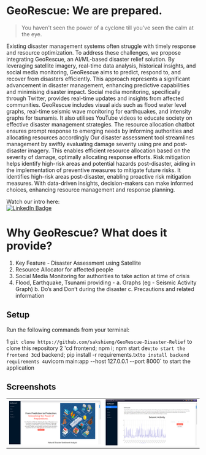 # GeoRescue: We are prepared.

> You haven't seen the power of a cyclone till you've seen the calm at the eye. <br />

<!-- ![MMAS (820 x 360 px)](https://user-images.githubusercontent.com/72301141/206877824-90492e92-2e2d-4de6-b23c-312f283bdfd6.png) -->

Existing disaster management systems often struggle with timely response and resource optimization. To address these challenges, we propose integrating GeoRescue, an AI/ML-based disaster relief solution. By leveraging satellite imagery, real-time data analysis, historical insights, and social media monitoring, GeoRescue aims to predict, respond to, and recover from disasters efficiently. 
This approach represents a significant advancement in disaster management, enhancing predictive capabilities and minimising disaster impact. Social media monitoring, specifically through Twitter, provides real-time updates and insights from affected communities.
GeoRescue includes visual aids such as flood water level graphs, real-time seismic wave monitoring for earthquakes, and intensity graphs for tsunamis. It also utilises YouTube videos to educate society on effective disaster management strategies.
The resource allocation chatbot ensures prompt response to emerging needs by informing authorities and allocating resources accordingly
Our disaster assessment tool streamlines management by swiftly evaluating damage severity using pre and post-disaster imagery. This enables efficient resource allocation based on the severity of damage, optimally allocating response efforts. Risk mitigation helps identify high-risk areas and potential hazards post-disaster, aiding in the implementation of preventive measures to mitigate future risks.
It identifies high-risk areas post-disaster, enabling proactive risk mitigation measures. With data-driven insights, decision-makers can make informed choices, enhancing resource management and response planning.


Watch our intro here:
<a href="">
<br/>
    <img src="https://img.shields.io/badge/YouTube-%23FF0000.svg?style=for-the-badge&logo=YouTube&logoColor=white" alt="LinkedIn Badge"/>
  </a> 	


# Why GeoRescue? What does it provide?
1. Key Feature - Disaster Assessment using Satellite 
2. Resource Allocator for affected people
3. Social Media Monitoring for authorities to take action at time of crisis
4. Flood, Earthquake, Tsunami providing - 
    a. Graphs (eg - Seismic Activity Graph)
    b. Do’s and Don’t during the disaster
    c. Precautions and related information 



## Setup

Run the following commands from your terminal:

1 `git clone https://github.com/sakshieng/GeoRescue-Disaster-Relief` to clone this repository 
2 'cd frontend; npm i; npm start dev;` to start the frontend
3 `cd backend; pip install -r requirements.txt` to install backend requirements
4 `uvicorn main:app --host 127.0.0.1 --port 8000` to start the application


## Screenshots


<table width="100%">
  <tbody>
    <tr>
      <td width="1%"><img src="https://github.com/sakshieng/GeoRescue-Disaster-Relief/blob/main/backend/screenshots/home.png?raw=true"/></td>
      <td width="1%"><img src="https://github.com/sakshieng/GeoRescue-Disaster-Relief/blob/main/backend/screenshots/image.png?raw=true"/></td>
    </tr>
  </tbody>
</table>
